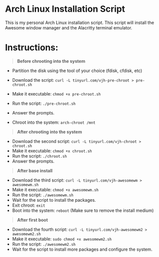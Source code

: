 # Arch Linux Installation Script
This is my personal Arch Linux installation script. This script will install the Awesome window manager and the Alacritty terminal emulator.

# Instructions:
> **Before chrooting into the system**
- Partition the disk using the tool of your choice (fdisk, cfdisk, etc)
- Download the script: `curl -L tinyurl.com/vjh-pre-chroot > pre-chroot.sh`
- Make it executable: `chmod +x pre-chroot.sh`
- Run the script: `./pre-chroot.sh`
- Answer the prompts.

- Chroot into the system: `arch-chroot /mnt`

> **After chrooting into the system**
- Download the second script: `curl -L tinyurl.com/vjh-chroot > chroot.sh`
- Make it executable: `chmod +x chroot.sh`
- Run the script: `./chroot.sh`
- Answer the prompts.

> **After base install**
- Download the third script: `curl -L tinyurl.com/vjh-awesomewm > awesomewm.sh`
- Make it executable: `chmod +x awesomewm.sh`
- Run the script: `./awesomewm.sh`
- Wait for the script to install the packages.
- Exit chroot: `exit`
- Boot into the system: `reboot` (Make sure to remove the install medium)

> **After first boot**
- Download the fourth script: `curl -L tinyurl.com/vjh-awesomewm2 > awesomewm2.sh`
- Make it executable: `sudo chmod +x awesomewm2.sh`
- Run the script: `./awesomewm2.sh`
- Wait for the script to install more packages and configure the system.
